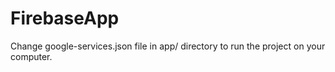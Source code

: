 # FirebaseApp

Change google-services.json file in app/ directory to run the project on your computer.
